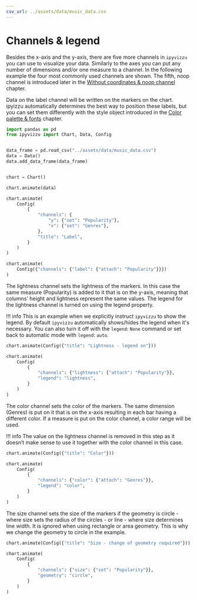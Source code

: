 ```yaml
---
csv_url: ../assets/data/music_data.csv
---
```


# Channels & legend

Besides the x-axis and the y-axis, there are five more channels in `ipyvizzu`
you can use to visualize your data. Similarly to the axes you can put any number
of dimensions and/or one measure to a channel. In the following example the four
most commonly used channels are shown. The fifth, noop channel is introduced
later in the
[Without coordinates & noop channel](./without_coordinates_noop_channel.md)
chapter.

Data on the label channel will be written on the markers on the chart. ipyizzu
automatically determines the best way to position these labels, but you can set
them differently with the style object introduced in the
[Color palette & fonts](./color_palette_fonts.md) chapter.

<div id="tutorial_01"></div>

```python
import pandas as pd
from ipyvizzu import Chart, Data, Config


data_frame = pd.read_csv("../assets/data/music_data.csv")
data = Data()
data.add_data_frame(data_frame)


chart = Chart()

chart.animate(data)

chart.animate(
    Config(
        {
            "channels": {
                "y": {"set": "Popularity"},
                "x": {"set": "Genres"},
            },
            "title": "Label",
        }
    )
)

chart.animate(
    Config({"channels": {"label": {"attach": "Popularity"}}})
)
```

The lightness channel sets the lightness of the markers. In this case the same
measure (Popularity) is added to it that is on the y-axis, meaning that columns’
height and lightness represent the same values. The legend for the lightness
channel is turned on using the legend property.

!!! info
    This is an example when we explicitly instruct `ipyvizzu` to show the
    legend. By default `ipyvizzu` automatically shows/hides the legend when it's
    necessary. You can also turn it off with the `legend`: `None` command or set
    back to automatic mode with `legend`: `auto`.

<div id="tutorial_02"></div>

```python
chart.animate(Config({"title": "Lightness - legend on"}))

chart.animate(
    Config(
        {
            "channels": {"lightness": {"attach": "Popularity"}},
            "legend": "lightness",
        }
    )
)
```

The color channel sets the color of the markers. The same dimension (Genres) is
put on it that is on the x-axis resulting in each bar having a different color.
If a measure is put on the color channel, a color range will be used.

!!! info
    The value on the lightness channel is removed in this step as it doesn’t
    make sense to use it together with the color channel in this case.

<div id="tutorial_03"></div>

```python
chart.animate(Config({"title": "Color"}))

chart.animate(
    Config(
        {
            "channels": {"color": {"attach": "Genres"}},
            "legend": "color",
        }
    )
)
```

The size channel sets the size of the markers if the geometry is circle - where
size sets the radius of the circles - or line - where size determines line
width. It is ignored when using rectangle or area geometry. This is why we
change the geometry to circle in the example.

<div id="tutorial_04"></div>

```python
chart.animate(Config({"title": "Size - change of geometry required"}))

chart.animate(
    Config(
        {
            "channels": {"size": {"set": "Popularity"}},
            "geometry": "circle",
        }
    )
)
```

<script src="./channels_legend.js"></script>
